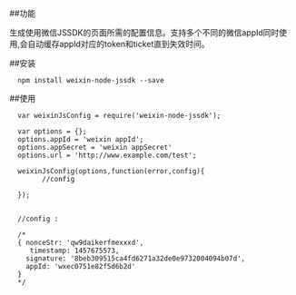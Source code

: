 
##功能

生成使用微信JSSDK的页面所需的配置信息。支持多个不同的微信appId同时使用,会自动缓存appId对应的token和ticket直到失效时间。

##安装
```
  npm install weixin-node-jssdk --save
```  

##使用

```
  var weixinJsConfig = require('weixin-node-jssdk');
  
  var options = {};
  options.appId = 'weixin appId';
  options.appSecret = 'weixin appSecret'
  options.url = 'http://www.example.com/test';
  
  weixinJsConfig(options,function(error,config){
  		//config 
  		
  });
  
  
  //config :
  
  /*
  { nonceStr: 'qw9daikerfmexxxd',
  	 timestamp: 1457675573,
    signature: '8beb309515ca4fd6271a32de0e9732004094b07d',
    appId: 'wxec0751e82f5d6b2d' 
  }
  */
```	
